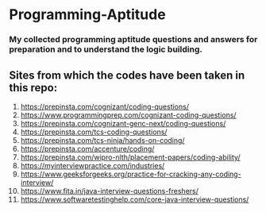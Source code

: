 # Programming-Aptitude
### My collected programming aptitude questions and answers for preparation and to understand the logic building.
## Sites from which the codes have been taken in this repo:
1) https://prepinsta.com/cognizant/coding-questions/
2) https://www.programmingprep.com/cognizant-coding-questions/
3) https://prepinsta.com/cognizant-genc-next/coding-questions/
4) https://prepinsta.com/tcs-coding-questions/
5) https://prepinsta.com/tcs-ninja/hands-on-coding/
6) https://prepinsta.com/accenture/coding/
7) https://prepinsta.com/wipro-nlth/placement-papers/coding-ability/
8) https://myinterviewpractice.com/industries/
9) https://www.geeksforgeeks.org/practice-for-cracking-any-coding-interview/
10) https://www.fita.in/java-interview-questions-freshers/
11) https://www.softwaretestinghelp.com/core-java-interview-questions/

